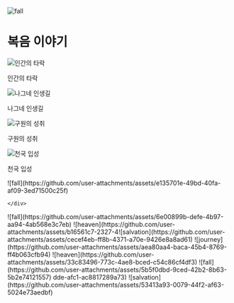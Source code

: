![fall](https://github.com/user-attachments/assets/1c832644-29c5-4874-aa36-c6fe97c278b3)
<!DOCTYPE html>
<html lang="ko">
  <head>
    <meta charset="UTF-8" />
    <meta name="viewport" content="width=device-width, initial-scale=1.0" />
    <title>복음 만화</title>
    <link rel="stylesheet" href="style.css" />
  </head>
  <body>
    <div class="container">
      <h1>복음 이야기</h1>
      <div class="comic-grid">
        <div class="scene">
          <img src="images/fall.jpg" alt="인간의 타락" />
          <p>인간의 타락</p>
        </div>
        <div class="scene">
          <img src="images/journey.jpg" alt="나그네 인생길" />
          <p>나그네 인생길</p>
        </div>
        <div class="scene">
          <img src="images/salvation.jpg" alt="구원의 성취" />
          <p>구원의 성취</p>
        </div>
        <div class="scene">
          <img src="images/heaven.jpg" alt="천국 입성" />
          <p>천국 입성</p>
        </div>
      </div>![fall](https://github.com/user-attachments/assets/e135701e-49bd-40fa-af09-3ed71500c25f)

    </div>
  </body>
</html>
![fall](https://github.com/user-attachments/assets/6e00899b-defe-4b97-aa94-4ab568e3c7eb)
![heaven](https://github.com/user-attachments/assets/b16561c7-2327-4![salvation](https://github.com/user-attachments/assets/cecef4eb-ff8b-4371-a70e-9426e8a8ad61)
![journey](https://github.com/user-attachments/assets/aea80aa4-baca-45b4-8769-ff4b063cfb94)
![heaven](https://github.com/user-attachments/assets/33c83496-773c-4ae8-bced-c54c86cf4df3)
![fall](https://github.com/user-attachments/assets/5b5f0dbd-9ced-42b2-8b63-5b2e74121557)
dde-afc1-ac8817289a73)
![salvation](https://github.com/user-attachments/assets/53413a93-0079-44f2-af63-5024e73aedbf)
